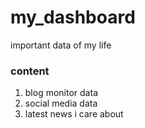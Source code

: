 # my_dashboard
important data of my life

### content
1. blog monitor data
2. social media data
3. latest news i care about
